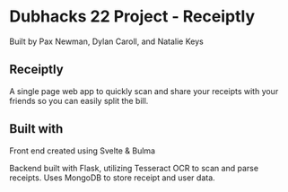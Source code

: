 # Dubhacks 22 Project - Receiptly
Built by Pax Newman, Dylan Caroll, and Natalie Keys

## Receiptly
A single page web app to quickly scan and share your receipts with your friends so you can easily split the bill.

## Built with
Front end created using Svelte & Bulma

Backend built with Flask, utilizing Tesseract OCR to scan and parse receipts. Uses MongoDB to store receipt and user data.
